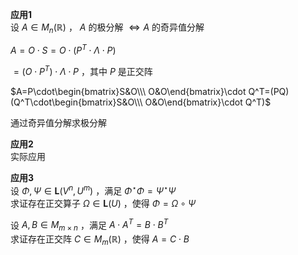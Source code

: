 **应用1**  
设 $A\in M_n(\mathbb{R})$ ， $A$ 的极分解 $\iff A$ 的奇异值分解  
  
 $A=O\cdot S=O\cdot(P^T\cdot\Lambda\cdot P)$   
  
 $=(O\cdot P^T)\cdot \Lambda\cdot P$ ，其中 $P$ 是正交阵  
  
 $A=P\cdot\begin{bmatrix}S&O\\\ O&O\end{bmatrix}\cdot Q^T=(PQ)(Q^T\cdot\begin{bmatrix}S&O\\\ O&O\end{bmatrix}\cdot Q^T)$   
  
通过奇异值分解求极分解  
  
**应用2**  
实际应用  
  
**应用3**  
设 $\Phi,\Psi\in\mathbf{L}(V^n,U^m)$ ，满足 $\Phi^\star\Phi=\Psi^\star\Psi$   
求证存在正交算子 $\Omega\in\mathbf{L}(U)$ ，使得 $\Phi=\Omega\circ\Psi$   
  
设 $A,B\in M_{m\times n}$ ，满足 $A\cdot A^T=B\cdot B^T$   
求证存在正交阵 $C\in M_m(\mathbb{R})$ ，使得 $A=C\cdot B$   
